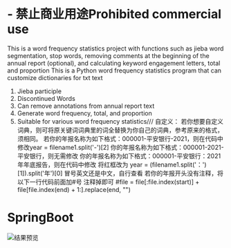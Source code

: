 # - 禁止商业用途Prohibited commercial use
This is a word frequency statistics project with functions such as jieba word segmentation, stop words, removing comments at the beginning of the annual report (optional), and calculating keyword engagement letters, total and proportion
This is a Python word frequency statistics program that can customize dictionaries for txt text
1. Jieba participle
2. Discontinued Words
3. Can remove annotations from annual report text
4. Generate word frequency, total, and proportion
5. Suitable for various word frequency statistics///
自定义：
 若你想要自定义词典，则可将原关键词词典里的词全替换为你自己的词典，参考原来的格式，须相同。
 若你的年报名称为如下格式：000001-平安银行-2021，则在代码中修改year = filename1.split('-')[2]
 你的年报名称为如下格式：000001-2021-平安银行，则无需修改
 你的年报名称为如下格式：000001-平安银行：2021年年底报告，则在代码中修改
 将红框改为   year = (filename1.split('：')[1]).split('年')[0] 
 冒号英文还是中文，自行查看
 若你的年报开头没有注释，将以下一行代码前面加#号 注释掉即可
 #file = file[:file.index(start)] + file[file.index(end) + 1:].replace(end, "")
# SpringBoot
![结果预览](https://github.com/Ameaou/word-frequency-count/blob/main/output.png)
